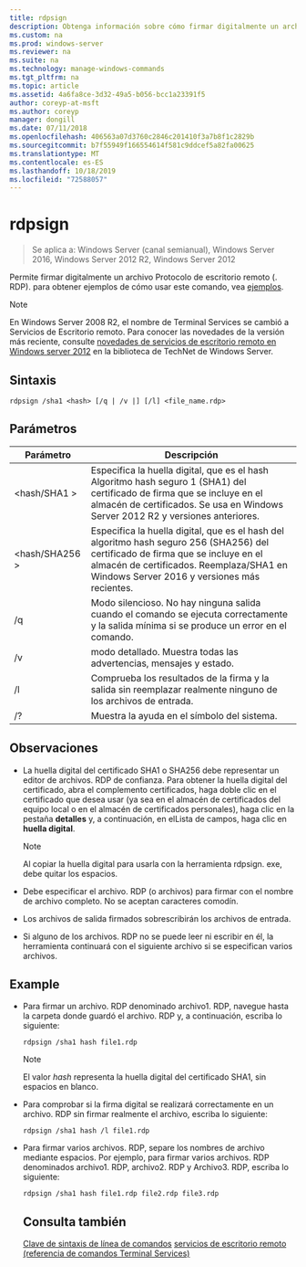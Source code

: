 ```yaml
---
title: rdpsign
description: Obtenga información sobre cómo firmar digitalmente un archivo RDP.
ms.custom: na
ms.prod: windows-server
ms.reviewer: na
ms.suite: na
ms.technology: manage-windows-commands
ms.tgt_pltfrm: na
ms.topic: article
ms.assetid: 4a6fa8ce-3d32-49a5-b056-bcc1a23391f5
author: coreyp-at-msft
ms.author: coreyp
manager: dongill
ms.date: 07/11/2018
ms.openlocfilehash: 406563a07d3760c2846c201410f3a7b8f1c2829b
ms.sourcegitcommit: b7f55949f166554614f581c9ddcef5a82fa00625
ms.translationtype: MT
ms.contentlocale: es-ES
ms.lasthandoff: 10/18/2019
ms.locfileid: "72588057"
---
```

# <a name="rdpsign"></a>rdpsign

>Se aplica a: Windows Server (canal semianual), Windows Server 2016, Windows Server 2012 R2, Windows Server 2012

Permite firmar digitalmente un archivo Protocolo de escritorio remoto (. RDP).
para obtener ejemplos de cómo usar este comando, vea [ejemplos](#BKMK_examples).

> [!NOTE]
> En Windows Server 2008 R2, el nombre de Terminal Services se cambió a Servicios de Escritorio remoto. Para conocer las novedades de la versión más reciente, consulte [novedades de servicios de escritorio remoto en Windows server 2012](https://technet.microsoft.com/library/hh831527) en la biblioteca de TechNet de Windows Server.

## <a name="syntax"></a>Sintaxis
```
rdpsign /sha1 <hash> [/q | /v |] [/l] <file_name.rdp>
```

## <a name="parameters"></a>Parámetros

|Parámetro|Descripción|
|-------|--------|
|\<hash/SHA1 >|Especifica la huella digital, que es el hash Algoritmo hash seguro 1 (SHA1) del certificado de firma que se incluye en el almacén de certificados. Se usa en Windows Server 2012 R2 y versiones anteriores.|
|\<hash/SHA256 >|Especifica la huella digital, que es el hash del algoritmo hash seguro 256 (SHA256) del certificado de firma que se incluye en el almacén de certificados. Reemplaza/SHA1 en Windows Server 2016 y versiones más recientes.|
|/q|Modo silencioso. No hay ninguna salida cuando el comando se ejecuta correctamente y la salida mínima si se produce un error en el comando.|
|/v|modo detallado. Muestra todas las advertencias, mensajes y estado.|
|/l|Comprueba los resultados de la firma y la salida sin reemplazar realmente ninguno de los archivos de entrada.|
|/?|Muestra la ayuda en el símbolo del sistema.|

## <a name="remarks"></a>Observaciones
-   La huella digital del certificado SHA1 o SHA256 debe representar un editor de archivos. RDP de confianza. Para obtener la huella digital del certificado, abra el complemento certificados, haga doble clic en el certificado que desea usar (ya sea en el almacén de certificados del equipo local o en el almacén de certificados personales), haga clic en la pestaña **detalles** y, a continuación, en elLista de campos, haga clic en **huella digital**.

    > [!NOTE]
    > Al copiar la huella digital para usarla con la herramienta rdpsign. exe, debe quitar los espacios.

-   Debe especificar el archivo. RDP (o archivos) para firmar con el nombre de archivo completo. No se aceptan caracteres comodín.
-   Los archivos de salida firmados sobrescribirán los archivos de entrada.
-   Si alguno de los archivos. RDP no se puede leer ni escribir en él, la herramienta continuará con el siguiente archivo si se especifican varios archivos.

## <a name="BKMK_examples"></a>Example
- Para firmar un archivo. RDP denominado archivo1. RDP, navegue hasta la carpeta donde guardó el archivo. RDP y, a continuación, escriba lo siguiente:
  ```
  rdpsign /sha1 hash file1.rdp
  ```
  > [!NOTE]
  > El valor *hash* representa la huella digital del certificado SHA1, sin espacios en blanco.
- Para comprobar si la firma digital se realizará correctamente en un archivo. RDP sin firmar realmente el archivo, escriba lo siguiente:
  ```
  rdpsign /sha1 hash /l file1.rdp
  ```
- Para firmar varios archivos. RDP, separe los nombres de archivo mediante espacios. Por ejemplo, para firmar varios archivos. RDP denominados archivo1. RDP, archivo2. RDP y Archivo3. RDP, escriba lo siguiente:
  ```
  rdpsign /sha1 hash file1.rdp file2.rdp file3.rdp
  ```
  ## <a name="see-also"></a>Consulta también
  [Clave de sintaxis de línea de comandos](command-line-syntax-key.md) 
  [servicios de escritorio remoto &#40;referencia de comandos Terminal Services&#41; ](remote-desktop-services-terminal-services-command-reference.md)

